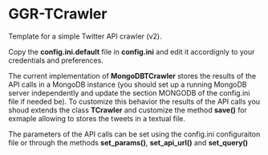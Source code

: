 # GGR-TCrawler

Template for a simple Twitter API crawler (v2). 

Copy the **config.ini.default** file in **config.ini** and edit it accordignly to your credentials and preferences. 

The current implementation of **MongoDBTCrawler** stores the results of the API calls in a MongoDB instance (you should set up a running MongoDB server independently and update the section MONGODB of the config.ini file if needed be). To customize this behavior the results of the API calls you shoud extends the class **TCrawler** and customize the method **save()** for exmaple allowing to stores the tweets in a textual file.

The parameters of the API calls can be set using the config.ini configuraiton file or through the methods **set_params()**, **set_api_url()** and **set_query()**
